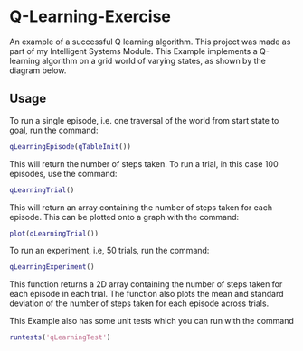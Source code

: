 # Q-Learning-Exercise
An example of a successful Q learning algorithm. This project was made as part of my Intelligent Systems Module.
This Example implements a Q-learning algorithm on a grid world of varying states, as shown by the diagram below.

## Usage
To run a single episode, i.e. one traversal of the world from start state to goal, run the command:
```Matlab
qLearningEpisode(qTableInit())
```
This will return the number of steps taken. To run a trial, in this case 100 episodes, use the command:
```Matlab
qLearningTrial()
```
This will return an array containing the number of steps taken for each episode. This can be plotted onto a graph with the command:
```Matlab
plot(qLearningTrial())
```
To run an experiment, i.e, 50 trials, run the command:
```Matlab
qLearningExperiment()
```
This function returns a 2D array containing the number of steps taken for each episode in each trial. The function also plots the mean and standard
deviation of the number of steps taken for each episode across trials.

This Example also has some unit tests which you can run with the command
```Matlab
runtests('qLearningTest')
```
